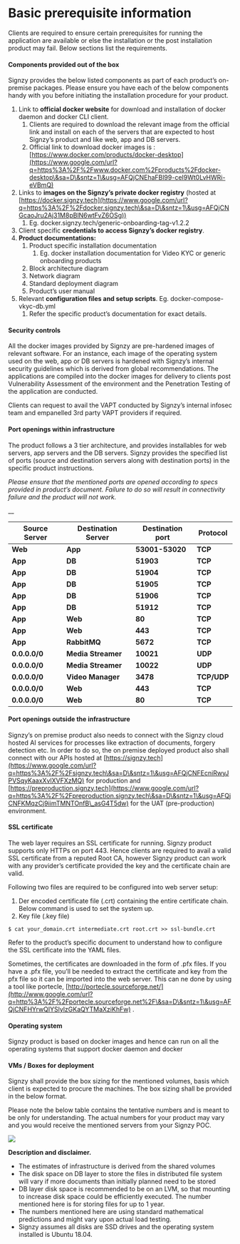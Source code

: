 # Basic prerequisite information

Clients are required to ensure certain prerequisites for running the application are available or else the installation or the post installation product may fail. Below sections list the requirements.

#### Components provided out of the box <a href="#h.y510gflg739j" id="h.y510gflg739j"></a>

Signzy provides the below listed components as part of each product’s on-premise packages. Please ensure you have each of the below components handy with you before initiating the installation procedure for your product.

1. Link to **official docker website** for download and installation of docker daemon and docker CLI client.
   1. Clients are required to download the relevant image from the official link and install on each of the servers that are expected to host Signzy’s product and like web, app and DB servers.
   2. Official link to download docker images is : [https://www.docker.com/products/docker-desktop](https://www.google.com/url?q=https%3A%2F%2Fwww.docker.com%2Fproducts%2Fdocker-desktop\&sa=D\&sntz=1\&usg=AFQjCNEhaFBl99-ceI9Wt0LvHWRi-eVBmQ)
2. Links to **images on the Signzy’s private docker registry** (hosted at [https://docker.signzy.tech](https://www.google.com/url?q=https%3A%2F%2Fdocker.signzy.tech\&sa=D\&sntz=1\&usg=AFQjCNGcaoJru2Aj31M8pBlN6wtFvZ6OSg))
   1. Eg. docker.signzy.tech/generic-onboarding-tag-v1.2.2
3. Client specific **credentials to access Signzy’s docker registry**.
4. **Product documentations:**
   1. Product specific installation documentation
      1. Eg. docker installation documentation for Video KYC or generic onboarding products
   2. Block architecture diagram
   3. Network diagram
   4. Standard deployment diagram
   5. Product’s user manual
5. Relevant **configuration files and setup scripts**. Eg. docker-compose-vkyc-db.yml
   1. Refer the specific product’s documentation for exact details.

#### Security controls <a href="#h.pl5kq7bbzrzh" id="h.pl5kq7bbzrzh"></a>

All the docker images provided by Signzy are pre-hardened images of relevant software. For an instance, each image of the operating system used on the web, app or DB servers is hardened with Signzy’s internal security guidelines which is derived from global recommendations. The applications are compiled into the docker images for delivery to clients post Vulnerability Assessment of the environment and the Penetration Testing of the application are conducted.

Clients can request to avail the VAPT conducted by Signzy’s internal infosec team and empanelled 3rd party VAPT providers if required.

#### Port openings within infrastructure <a href="#h.qpduxu8ua6jt" id="h.qpduxu8ua6jt"></a>

The product follows a 3 tier architecture, and provides installables for web servers, app servers and the DB servers. Signzy provides the specified list of ports (source and destination servers along with destination ports) in the specific product instructions.

_Please ensure that the mentioned ports are opened according to specs provided in product’s document. Failure to do so will result in connectivity failure and the product will not work._

__

| **Source Server** | **Destination Server** | **Destination port** | Protocol    |
| ----------------- | ---------------------- | -------------------- | ----------- |
| **Web**           | **App**                | **53001-53020**      | **TCP**     |
| **App**           | **DB**                 | **51903**            | **TCP**     |
| **App**           | **DB**                 | **51904**            | **TCP**     |
| **App**           | **DB**                 | **51905**            | **TCP**     |
| **App**           | **DB**                 | **51906**            | **TCP**     |
| **App**           | **DB**                 | **51912**            | **TCP**     |
| **App**           | **Web**                | **80**               | **TCP**     |
| **App**           | **Web**                | **443**              | **TCP**     |
| **App**           | **RabbitMQ**           | **5672**             | **TCP**     |
| **0.0.0.0/0**     | **Media Streamer**     | **10021**            | **UDP**     |
| **0.0.0.0/0**     | **Media Streamer**     | **10022**            | **UDP**     |
| **0.0.0.0/0**     | **Video Manager**      | **3478**             | **TCP/UDP** |
| **0.0.0.0/0**     | **Web**                | **443**              | **TCP**     |
| **0.0.0.0/0**     | **Web**                | **80**               | **TCP**     |

#### Port openings outside the infrastructure <a href="#h.7frri9v1j273" id="h.7frri9v1j273"></a>

Signzy’s on premise product also needs to connect with the Signzy cloud hosted AI services for processes like extraction of documents, forgery detection etc. In order to do so, the on premise deployed product also shall connect with our APIs hosted at [https://signzy.tech](https://www.google.com/url?q=https%3A%2F%2Fsignzy.tech\&sa=D\&sntz=1\&usg=AFQjCNFEcniRwyJPVSqyKaaxXvlXVFXzMQ) for production and [https://preproduction.signzy.tech](https://www.google.com/url?q=https%3A%2F%2Fpreproduction.signzy.tech\&sa=D\&sntz=1\&usg=AFQjCNFKMqzCj9iimTMNTOnfB\_asG4T5dw) for the UAT (pre-production) environment.

#### SSL certificate <a href="#h.u808ag2k9s7t" id="h.u808ag2k9s7t"></a>

The web layer requires an SSL certificate for running. Signzy product supports only HTTPs on port 443. Hence clients are required to avail a valid SSL certificate from a reputed Root CA, however Signzy product can work with any provider’s certificate provided the key and the certificate chain are valid.

Following two files are required to be configured into web server setup:

1. Der encoded certificate file (.crt) containing the entire certificate chain. Below command is used to set the system up.
2. Key file (.key file)

```
$ cat your_domain.crt intermediate.crt root.crt >> ssl-bundle.crt
```

Refer to the product’s specific document to understand how to configure the SSL certificate into the YAML files.

Sometimes, the certificates are downloaded in the form of .pfx files. If you have a .pfx file, you’ll be needed to extract the certificate and key from the pfx file so it can be imported into the web server. This can ne done by using a tool like portecle, [http://portecle.sourceforge.net/](http://www.google.com/url?q=http%3A%2F%2Fportecle.sourceforge.net%2F\&sa=D\&sntz=1\&usg=AFQjCNFHYrwQIYSlylzGKaQYTMaXziKhFw) .

#### Operating system <a href="#h.7hzx828uqmgj" id="h.7hzx828uqmgj"></a>

Signzy product is based on docker images and hence can run on all the operating systems that support docker daemon and docker

#### VMs / Boxes for deployment <a href="#h.l6f4gqj3cbuy" id="h.l6f4gqj3cbuy"></a>

Signzy shall provide the box sizing for the mentioned volumes, basis which client is expected to procure the machines. The box sizing shall be provided in the below format.

Please note the below table contains the tentative numbers and is meant to be only for understanding. The actual numbers for your product may vary and you would receive the mentioned servers from your Signzy POC.

![](https://lh3.googleusercontent.com/IAAgVnTAZ2FIzrsz6aWdn8hZTUN5LzO0HPHSn1NLVjYkx9nAFtwpqh12RhonHQJ25ew6IMLRQlqX4vxcNWMNvBU97B5mqgJsGetdTHhpS\_0nPVGYvYQtTxGaTlqUL5PEEw=w1280)

**Description and disclaimer.**

* &#x20;The estimates of infrastructure is derived from the shared volumes
* The disk space on DB layer to store the files in distributed file system will vary if more documents than initially planned need to be stored
* DB layer disk space is recommended to be on an LVM, so that mounting to increase disk space could be efficiently executed. The number mentioned here is for storing files for up to 1 year.
* The numbers mentioned here are using standard mathematical predictions and might vary upon actual load testing.&#x20;
* Signzy assumes all disks are SSD drives and the operating system installed is Ubuntu 18.04.
